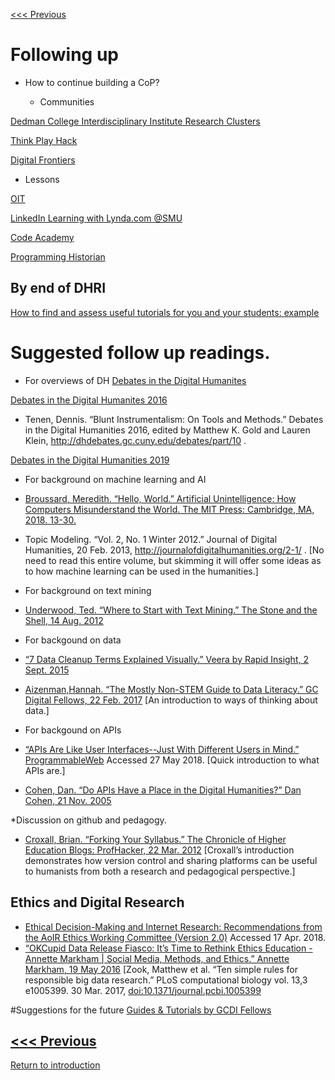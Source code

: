[<<< Previous](why.md) 

# Following up

* How to continue building a CoP? 

  * Communities 

[Dedman College Interdisciplinary Institute Research Clusters](https://www.smu.edu/Dedman/DCII/Programs/ResearchClusters)

[Think Play Hack ](https://github.com/SouthernMethodistUniversity/think-play-hack)

[Digital Frontiers](https://digital-frontiers.org/)

   * Lessons

[OIT](https://www.smu.edu/OIT/Training) 

[LinkedIn Learning with Lynda.com @SMU](https://www.smu.edu/OIT/Services/LinkedIn)

[Code Academy](https://www.codecademy.com/) 

[Programming Historian ](https://programminghistorian.org/)


## By end of DHRI
[How to find and assess useful tutorials for you and your students: example](http://miriamposner.com/blog/tutorials-ive-written/)


# Suggested follow up readings.
   * For overviews of DH
[Debates in the Digital Humanites](https://dhdebates.gc.cuny.edu/projects/debates-in-the-digital-humanities)

[Debates in the Digital Humanites 2016](https://dhdebates.gc.cuny.edu/projects/debates-in-the-digital-humanities-2016)
* Tenen, Dennis. “Blunt Instrumentalism: On Tools and Methods.” Debates in the Digital Humanities 2016, edited by Matthew K. Gold and Lauren Klein, http://dhdebates.gc.cuny.edu/debates/part/10 . 

[Debates in the Digital Humanities 2019](https://dhdebates.gc.cuny.edu/projects/debates-in-the-digital-humanities-2019)

* For background on machine learning and AI 
* [Broussard, Meredith. “Hello, World.” Artificial Unintelligence: How Computers Misunderstand the World. The MIT Press: Cambridge, MA, 2018. 13-30.](https://smu.primo.exlibrisgroup.com/discovery/fulldisplay?docid=pq_ebook_centralEBC5355856&context=PC&vid=01SMU_INST:01SMU&search_scope=MyInst_and_CI&tab=Everything&lang=en) 
* Topic Modeling. “Vol. 2, No. 1 Winter 2012.” Journal of Digital Humanities, 20 Feb. 2013, http://journalofdigitalhumanities.org/2-1/ . [No need to read this entire volume, but skimming it will offer some ideas as to how machine learning can be used in the humanities.]

* For background on text mining
* [Underwood, Ted. “Where to Start with Text Mining.” The Stone and the Shell, 14 Aug. 2012](https://tedunderwood.com/2012/08/14/where-to-start-with-text-mining/)

 * For backgound on data 
* [“7 Data Cleanup Terms Explained Visually.” Veera by Rapid Insight, 2 Sept. 2015](http://www.rapidinsightinc.com/7-data-cleanup-terms-explained-visually/)
* [Aizenman,Hannah. “The Mostly Non-STEM Guide to Data Literacy.” GC Digital Fellows, 22 Feb. 2017](https://digitalfellows.commons.gc.cuny.edu/2017/02/22/the-mostly-non-stem-guide-to-data-literacy/) [An introduction to ways of thinking about data.]

 * For backgound on APIs
* [“APIs Are Like User Interfaces--Just With Different Users in Mind.” ProgrammableWeb](https://www.programmableweb.com/news/apis-are-user-interfaces-just-different-users-mind/analysis/2015/12/03) Accessed 27 May 2018. [Quick introduction to what APIs are.] 
* [Cohen, Dan. “Do APIs Have a Place in the Digital Humanities?” Dan Cohen, 21 Nov. 2005](https://dancohen.org/2005/11/21/do-apis-have-a-place-in-the-digital-humanities/)

*Discussion on github and pedagogy. 
* [Croxall, Brian. “Forking Your Syllabus.” The Chronicle of Higher Education Blogs: ProfHacker, 22 Mar. 2012](https://www.chronicle.com/blogs/profhacker/forking-your-syllabus/39137) [Croxall’s introduction demonstrates how version control and sharing platforms can be useful to humanists from both a research and pedagogical perspective.]

 ## Ethics and Digital Research
* [Ethical Decision-Making and Internet Research: Recommendations from the AoIR Ethics Working Committee (Version 2.0)](http://aoir.org/reports/ethics2.pdf) Accessed 17 Apr. 2018.
* [“OKCupid Data Release Fiasco: It’s Time to Rethink Ethics Education - Annette Markham | Social Media, Methods, and Ethics.” Annette Markham, 19 May 2016](https://socialmediacollective.org/2016/05/18/the-okcupid-data-release-fiasco-its-time-to-rethink-ethics-education/)
[Zook, Matthew et al. “Ten simple rules for responsible big data research.” PLoS computational biology vol. 13,3 e1005399. 30 Mar. 2017, [doi:10.1371/journal.pcbi.1005399](https://www.ncbi.nlm.nih.gov/pmc/articles/PMC5373508/)

#Suggestions for the future
[Guides & Tutorials by GCDI Fellows](https://gcdi.commons.gc.cuny.edu/guides-tutorials/)

[<<< Previous](why.md) 
-----
[Return to introduction](https://github.com/DHRISMU/intro)


  
